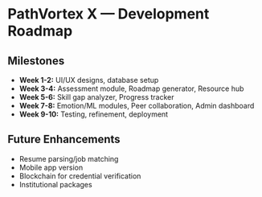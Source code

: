 # PathVortex X — Development Roadmap

## Milestones

- **Week 1-2:** UI/UX designs, database setup
- **Week 3-4:** Assessment module, Roadmap generator, Resource hub
- **Week 5-6:** Skill gap analyzer, Progress tracker
- **Week 7-8:** Emotion/ML modules, Peer collaboration, Admin dashboard
- **Week 9-10:** Testing, refinement, deployment

## Future Enhancements

- Resume parsing/job matching
- Mobile app version
- Blockchain for credential verification
- Institutional packages
